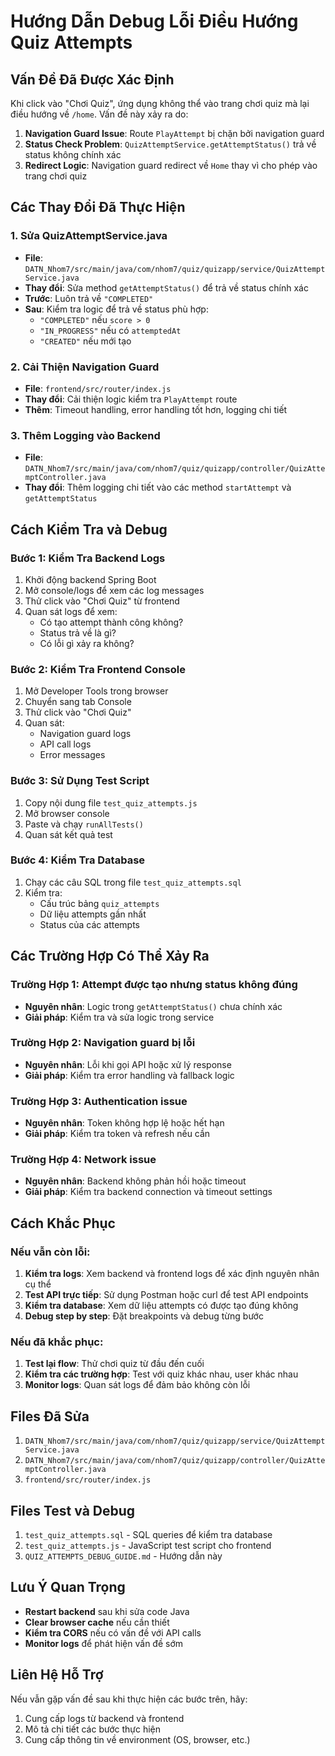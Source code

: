 # Hướng Dẫn Debug Lỗi Điều Hướng Quiz Attempts

## Vấn Đề Đã Được Xác Định

Khi click vào "Chơi Quiz", ứng dụng không thể vào trang chơi quiz mà lại điều hướng về `/home`. Vấn đề này xảy ra do:

1. **Navigation Guard Issue**: Route `PlayAttempt` bị chặn bởi navigation guard
2. **Status Check Problem**: `QuizAttemptService.getAttemptStatus()` trả về status không chính xác
3. **Redirect Logic**: Navigation guard redirect về `Home` thay vì cho phép vào trang chơi quiz

## Các Thay Đổi Đã Thực Hiện

### 1. Sửa QuizAttemptService.java
- **File**: `DATN_Nhom7/src/main/java/com/nhom7/quiz/quizapp/service/QuizAttemptService.java`
- **Thay đổi**: Sửa method `getAttemptStatus()` để trả về status chính xác
- **Trước**: Luôn trả về `"COMPLETED"`
- **Sau**: Kiểm tra logic để trả về status phù hợp:
  - `"COMPLETED"` nếu `score > 0`
  - `"IN_PROGRESS"` nếu có `attemptedAt`
  - `"CREATED"` nếu mới tạo

### 2. Cải Thiện Navigation Guard
- **File**: `frontend/src/router/index.js`
- **Thay đổi**: Cải thiện logic kiểm tra `PlayAttempt` route
- **Thêm**: Timeout handling, error handling tốt hơn, logging chi tiết

### 3. Thêm Logging vào Backend
- **File**: `DATN_Nhom7/src/main/java/com/nhom7/quiz/quizapp/controller/QuizAttemptController.java`
- **Thay đổi**: Thêm logging chi tiết vào các method `startAttempt` và `getAttemptStatus`

## Cách Kiểm Tra và Debug

### Bước 1: Kiểm Tra Backend Logs
1. Khởi động backend Spring Boot
2. Mở console/logs để xem các log messages
3. Thử click vào "Chơi Quiz" từ frontend
4. Quan sát logs để xem:
   - Có tạo attempt thành công không?
   - Status trả về là gì?
   - Có lỗi gì xảy ra không?

### Bước 2: Kiểm Tra Frontend Console
1. Mở Developer Tools trong browser
2. Chuyển sang tab Console
3. Thử click vào "Chơi Quiz"
4. Quan sát:
   - Navigation guard logs
   - API call logs
   - Error messages

### Bước 3: Sử Dụng Test Script
1. Copy nội dung file `test_quiz_attempts.js`
2. Mở browser console
3. Paste và chạy `runAllTests()`
4. Quan sát kết quả test

### Bước 4: Kiểm Tra Database
1. Chạy các câu SQL trong file `test_quiz_attempts.sql`
2. Kiểm tra:
   - Cấu trúc bảng `quiz_attempts`
   - Dữ liệu attempts gần nhất
   - Status của các attempts

## Các Trường Hợp Có Thể Xảy Ra

### Trường Hợp 1: Attempt được tạo nhưng status không đúng
- **Nguyên nhân**: Logic trong `getAttemptStatus()` chưa chính xác
- **Giải pháp**: Kiểm tra và sửa logic trong service

### Trường Hợp 2: Navigation guard bị lỗi
- **Nguyên nhân**: Lỗi khi gọi API hoặc xử lý response
- **Giải pháp**: Kiểm tra error handling và fallback logic

### Trường Hợp 3: Authentication issue
- **Nguyên nhân**: Token không hợp lệ hoặc hết hạn
- **Giải pháp**: Kiểm tra token và refresh nếu cần

### Trường Hợp 4: Network issue
- **Nguyên nhân**: Backend không phản hồi hoặc timeout
- **Giải pháp**: Kiểm tra backend connection và timeout settings

## Cách Khắc Phục

### Nếu vẫn còn lỗi:
1. **Kiểm tra logs**: Xem backend và frontend logs để xác định nguyên nhân cụ thể
2. **Test API trực tiếp**: Sử dụng Postman hoặc curl để test API endpoints
3. **Kiểm tra database**: Xem dữ liệu attempts có được tạo đúng không
4. **Debug step by step**: Đặt breakpoints và debug từng bước

### Nếu đã khắc phục:
1. **Test lại flow**: Thử chơi quiz từ đầu đến cuối
2. **Kiểm tra các trường hợp**: Test với quiz khác nhau, user khác nhau
3. **Monitor logs**: Quan sát logs để đảm bảo không còn lỗi

## Files Đã Sửa

1. `DATN_Nhom7/src/main/java/com/nhom7/quiz/quizapp/service/QuizAttemptService.java`
2. `DATN_Nhom7/src/main/java/com/nhom7/quiz/quizapp/controller/QuizAttemptController.java`
3. `frontend/src/router/index.js`

## Files Test và Debug

1. `test_quiz_attempts.sql` - SQL queries để kiểm tra database
2. `test_quiz_attempts.js` - JavaScript test script cho frontend
3. `QUIZ_ATTEMPTS_DEBUG_GUIDE.md` - Hướng dẫn này

## Lưu Ý Quan Trọng

- **Restart backend** sau khi sửa code Java
- **Clear browser cache** nếu cần thiết
- **Kiểm tra CORS** nếu có vấn đề với API calls
- **Monitor logs** để phát hiện vấn đề sớm

## Liên Hệ Hỗ Trợ

Nếu vẫn gặp vấn đề sau khi thực hiện các bước trên, hãy:
1. Cung cấp logs từ backend và frontend
2. Mô tả chi tiết các bước thực hiện
3. Cung cấp thông tin về environment (OS, browser, etc.)

